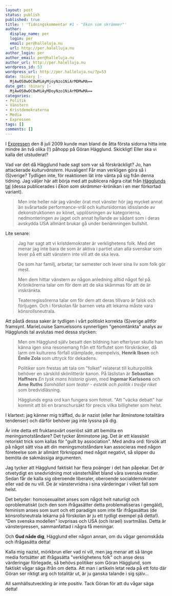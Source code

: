 ```yaml
---
layout: post
status: publish
published: true
title: ! 'Tidningskommentar #1 - "Ekon som skrämmer"'
author:
  display_name: per
  login: per
  email: per@halleluja.nu
  url: http://per.halelluja.nu
author_login: per
author_email: per@halleluja.nu
author_url: http://per.halelluja.nu
wordpress_id: 53
wordpress_url: http://per.halleluja.nu/?p=53
date: !binary |-
  MjAwOS0wOC0wMiAyMjoyNzo1NiArMDMwMA==
date_gmt: !binary |-
  MjAwOS0wOC0wMiAyMDoyNzo1NiArMDMwMA==
categories:
- Politik
- Vänstern
- Kristdemokraterna
- Media
- Expressen
tags: []
comments: []
---
```

<p>I <a href="http://www.expressen.se">Expressen</a> den 8 juli 2009 kunde man bland de åtta första sidorna hitta inte mindre än två olika (!) påhopp på Göran Hägglund. Skickligt! Eller ska vi kalla det utstuderat?</p>
<p>Vad var det då Hägglund hade sagt som var så förskräckligt? Jo, han attackerade <em>kulturvänstern</em>. Huvaligen! Får man verkligen göra så i (S)verige? Tydligen inte, för reaktionen lät inte vänta på sig från denna tidning. Jag väljer här att börja med att publicera några citat från <a href="http://www.kristdemokraterna.se/GoranHagglund/Tal/090702Almedalen.aspx">Hägglunds tal</a> (dessa publicerades i <em>Ekon som skrämmer</em>-krönikan i en mer förkortad variant).</p>

<blockquote><p>Men inte heller när jag vänder örat mot vänster hör jag mycket annat än svårartade performance-vrål och kultursidornas idisslande av dekonstruktionen av könet, upplösningen av kategorierna, nedmonteringen av jaget och annat hyllande av sådant som i deras avskydda USA allmänt brukar gå under benämningen bullshit.</p></blockquote>
<p>Lite senare:</p>
<blockquote><p>Jag har sagt att vi kristdemokrater är verklighetens folk. Med det menar jag inte bara de som är aktiva i partiet utan alla svenskar som lever på ett sätt vänstern inte vill att de ska leva.</p>
<p>De som har familj, arbetar, tar semester och lever sina liv som folk gör mest.</p>
<p>Men dem hittar vänstern av någon anledning alltid något fel på. Krönikörerna talar om för dem att de ska skämmas för att de är inskränkta.</p>
<p>Teaterregissörerna talar om för dem att deras tillvaro är falsk och förljugen. Och i förskolan får barnen veta att lekarna måste vara könsrollsneutrala.</p></blockquote>
<p>Att påstå dessa saker är tydligen i vårt politiskt korrekta (S)verige alltför framsynt. MarieLouise Samuelssons synnerligen "genomtänkta" analys av Hägglunds tal avslutas med dessa stycken:</p>
<blockquote><p>Men om Hägglund själv besatt den bildning han efterlyser skulle han känna igen sina resonemang från ett förflutet som förskräcker, då larm om kulturens förfall stämplade, exempelvis, <strong>Henrik Ibsen</strong> och <strong>Émile Zola </strong>som uttryck för dekadens.</p>
<p>Politiker som frestas att tala om "folket" relaterat till kulturpolitik behöver en särskild skönlitterär kanon. På läslistan är <strong>Sebastian Haffners</strong> <em>En tysk mans historia</em> given, med <strong>Ingemar Karlssons</strong> och <strong>Arne Ruths</strong> <em>Samhället som teater - estetik och politik i tredje riket</em> som bredvidläsning.</p>
<p>Hägglunds egna ord kan fungera som fotnot. "Att "väcka debatt" har kommit att bli en branschursäkt för precis vilka billigheter som helst.</p></blockquote>
<p>I klartext: jag känner mig träffad, du är nazist (eller har åtminstone totalitära tendenser) och därför behöver jag inte lyssna på dig.</p>
<p>Är inte detta ett fruktansvärt oseriöst sätt att bemöta en meningsmotståndare? Det tycker åtminstone jag. Det är ett klassiskt retoriskt trick som kallas för "guilt by association". Med andra ord: försök att på något sätt visa att din meningsmotståndare kan associeras med någon företeelse som är allmänt förknippad med något negativt, så slipper du bemöta de sakmässiga argumenten.</p>
<p>Jag tycker att Hägglund faktiskt har flera poänger i det han påpekar. Det <em>är</em> otvetydigt en snedvridning mot vänsterhållet bland våra svenska medier. Sedan får de kalla sig oberoende liberaler, oberoende socialdemokrater eller vad de nu vill. De är vänstervridna i sina värderingar i vilket fall som helst.</p>
<p>Det betyder: homosexualitet anses som något helt naturligt och oproblematiskt (och den som ifrågasätter detta problematiseras i gengäld), feminism anses som sunt och ett paradigm som inte får ifrågasättas (de könsrollsneutrala lekarna på förskolan är ju ett tydligt exempel på detta!). "Den svenska modellen" lovprisas och USA (och Israel) svartmålas. Detta är vänsterpressen, sammanfattad i några få meningar.</p>
<p>Och <strong>Gud nåde dig</strong>, Hägglund eller någon annan, om du vågar genomskåda och ifrågasätta detta!</p>
<p>Kalla mig nazist, mörkbrun eller vad ni vill, men jag menar att så länge media fortsätter att ifrågasätta "verklighetens folk" och anse dess värderingar förlegade, så behövs politiker som Göran Hägglund, som faktiskt vågar säga ifrån om detta. Att man i artikeln letat reda på ett foto där Göran ser riktigt arg och totalitär ut, är ju ganska talande i sig själv...</p>
<p>All samhällsutveckling är inte positiv. Tack Göran för att du vågar säga detta!</p>
